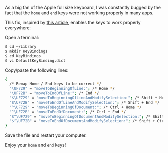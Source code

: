 As a big fan of the Apple full size keyboard, I was constantly bugged by the fact that the `home` and `end` keys were not working properly in many apps.

This fix, inspired by [this article](http://mwholt.blogspot.be/2012/09/fix-home-and-end-keys-on-mac-os-x.html), enables the keys to work properly everywhere:

Open a terminal:

```bash
$ cd ~/Library
$ mkdir KeyBindings
$ cd KeyBindings
$ vi DefaultKeyBinding.dict
```
    
Copy/paste the following lines:

```bash
{
  /* Remap Home / End keys to be correct */
  "\UF729" = "moveToBeginningOfLine:"; /* Home */
  "\UF72B" = "moveToEndOfLine:"; /* End */
  "$\UF729" = "moveToBeginningOfLineAndModifySelection:"; /* Shift + Home */
  "$\UF72B" = "moveToEndOfLineAndModifySelection:"; /* Shift + End */
  "^\UF729" = "moveToBeginningOfDocument:"; /* Ctrl + Home */
  "^\UF72B" = "moveToEndOfDocument:"; /* Ctrl + End */
  "$^\UF729" = "moveToBeginningOfDocumentAndModifySelection:"; /* Shift + Ctrl + Home */
  "$^\UF72B" = "moveToEndOfDocumentAndModifySelection:"; /* Shift + Ctrl + End */
}
```
    
Save the file and restart your computer.

Enjoy your `home` and `end` keys!
